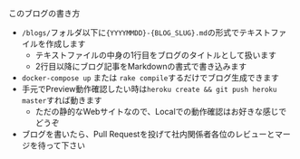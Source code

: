 このブログの書き方

- `/blogs/`フォルダ以下に`{YYYYMMDD}-{BLOG_SLUG}.md`の形式でテキストファイルを作成します
  * テキストファイルの中身の1行目をブログのタイトルとして扱います
  * 2行目以降にブログ記事をMarkdownの書式で書き込みます
- `docker-compose up` または `rake compile`するだけでブログ生成できます
- 手元でPreview動作確認したい時は`heroku create && git push heroku master`すれば動きます
  * ただの静的なWebサイトなので、Localでの動作確認はお好きな感じでどうぞ
- ブログを書いたら、Pull Requestを投げて社内関係者各位のレビューとマージを待って下さい
